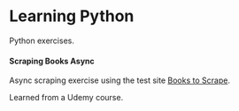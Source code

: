 # Learning Python

Python exercises.


#### Scraping Books Async
Async scraping exercise using the test site [Books to Scrape](http://books.toscrape.com).

Learned from a Udemy course.